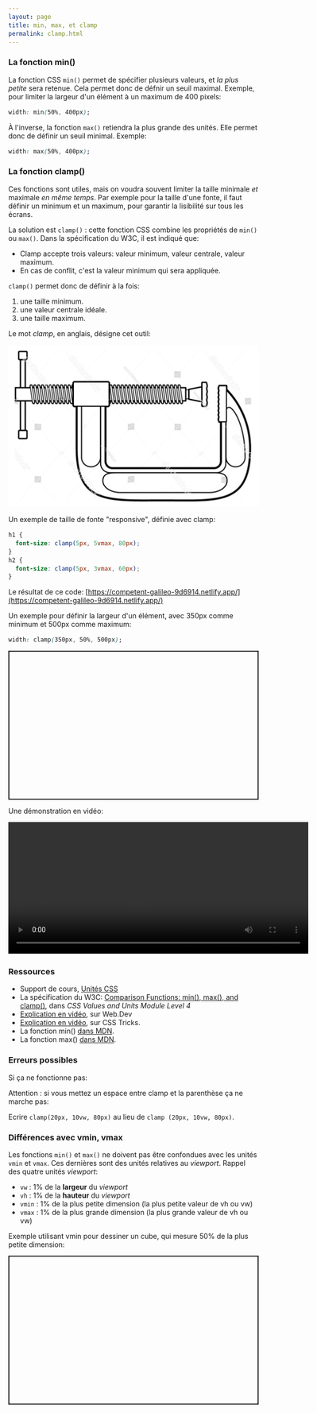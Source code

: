 ```yaml
---
layout: page
title: min, max, et clamp
permalink: clamp.html
---
```


### La fonction min()

La fonction CSS `min()` permet de spécifier plusieurs valeurs, et *la plus petite* sera retenue. Cela permet donc de défnir un seuil maximal. Exemple, pour limiter la largeur d'un élément à un maximum de 400 pixels:

```css
width: min(50%, 400px);
```

À l'inverse, la fonction `max()` retiendra la plus grande des unités. Elle permet donc de définir un seuil minimal. Exemple:

```css
width: max(50%, 400px);
```

### La fonction clamp()

Ces fonctions sont utiles, mais on voudra souvent limiter la taille minimale *et* maximale *en même temps*. Par exemple pour la taille d'une fonte, il faut définir un minimum et un maximum, pour garantir la lisibilité sur tous les écrans.

La solution est `clamp()` : cette fonction CSS combine les propriétés de `min()` ou `max()`. Dans la spécification du W3C, il est indiqué que:

* Clamp accepte trois valeurs: valeur minimum, valeur centrale, valeur maximum.
* En cas de conflit, c'est la valeur minimum qui sera appliquée.

`clamp()` permet donc de définir à la fois:

1. une taille minimum. 
2. une valeur centrale idéale.
3. une taille maximum. 

Le mot *clamp*, en anglais, désigne cet outil:

![Un serre-joints](img/clamp.jpg)

Un exemple de taille de fonte "responsive", définie avec clamp:

```css
h1 {
  font-size: clamp(5px, 5vmax, 80px);
}
h2 {
  font-size: clamp(5px, 3vmax, 60px);
}
```

Le résultat de ce code: [https://competent-galileo-9d6914.netlify.app/](https://competent-galileo-9d6914.netlify.app/)

Un exemple pour définir la largeur d'un élément, avec 350px comme minimum et 500px comme maximum:

```css
width: clamp(350px, 50%, 500px);
```

<p class="codepen" data-height="300" data-default-tab="css,result" data-slug-hash="bGpoGdJ" data-editable="true" data-user="una" style="height: 300px; box-sizing: border-box; display: flex; align-items: center; justify-content: center; border: 2px solid; margin: 1em 0; padding: 1em;"></p>

Une démonstration en vidéo:

<video width="604" height="265" controls>
  <source src="img/clamp-demo.mp4" type="video/mp4">
</video>


### Ressources

- Support de cours, [Unités CSS](https://cours-web.ch/css/units.html)
- La spécification du W3C: [Comparison Functions: min(), max(), and clamp()](https://www.w3.org/TR/css-values-4/#comp-func), dans *CSS Values and Units Module Level 4*
- [Explication en vidéo](https://web.dev/min-max-clamp/), sur Web.Dev
- [Explication en vidéo](https://css-tricks.com/min-max-and-clamp-are-css-magic/), sur CSS Tricks.
- La fonction min() [dans MDN](https://developer.mozilla.org/fr/docs/Web/CSS/min()).
- La fonction max() [dans MDN](https://developer.mozilla.org/fr/docs/Web/CSS/max()).


### Erreurs possibles

Si ça ne fonctionne pas:

Attention : si vous mettez un espace entre clamp et la parenthèse ça ne marche pas:

Ecrire `clamp(20px, 10vw, 80px)` au lieu de `clamp (20px, 10vw, 80px)`.


### Différences avec vmin, vmax

Les fonctions `min()` et `max()` ne doivent pas être confondues avec les unités `vmin` et `vmax`. Ces dernières sont des unités relatives au *viewport*. Rappel des quatre unités *viewport*:

- `vw` :	1% de la **largeur** du *viewport*
- `vh` :	1% de la **hauteur** du *viewport*
- `vmin` :	1% de la plus petite dimension (la plus petite valeur de vh ou vw)
- `vmax` :	1% de la plus grande dimension (la plus grande valeur de vh ou vw)

Exemple utilisant vmin pour dessiner un cube, qui mesure 50% de la plus petite dimension:

<p class="codepen" data-height="300" data-default-tab="css,result" data-slug-hash="LYjWLyo" data-editable="true" data-user="eracom" style="height: 300px; box-sizing: border-box; display: flex; align-items: center; justify-content: center; border: 2px solid; margin: 1em 0; padding: 1em;"></p>